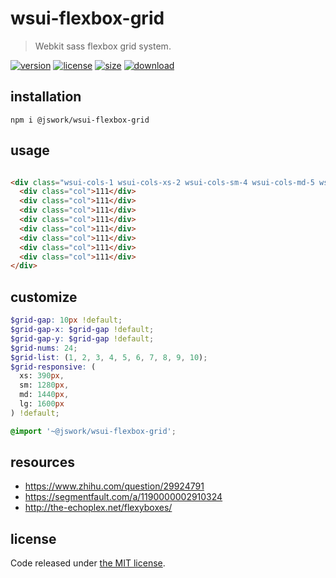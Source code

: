 # wsui-flexbox-grid
> Webkit sass flexbox grid system.

[![version][version-image]][version-url]
[![license][license-image]][license-url]
[![size][size-image]][size-url]
[![download][download-image]][download-url]

## installation
```shell
npm i @jswork/wsui-flexbox-grid
```

## usage
```html

<div class="wsui-cols-1 wsui-cols-xs-2 wsui-cols-sm-4 wsui-cols-md-5 wsui-cols-lg-6">
  <div class="col">111</div>
  <div class="col">111</div>
  <div class="col">111</div>
  <div class="col">111</div>
  <div class="col">111</div>
  <div class="col">111</div>
  <div class="col">111</div>
  <div class="col">111</div>
</div>
```

## customize
```scss
$grid-gap: 10px !default;
$grid-gap-x: $grid-gap !default;
$grid-gap-y: $grid-gap !default;
$grid-nums: 24;
$grid-list: (1, 2, 3, 4, 5, 6, 7, 8, 9, 10);
$grid-responsive: (
  xs: 390px,
  sm: 1280px,
  md: 1440px,
  lg: 1600px
) !default;

@import '~@jswork/wsui-flexbox-grid';
```

## resources
- https://www.zhihu.com/question/29924791
- https://segmentfault.com/a/1190000002910324
- http://the-echoplex.net/flexyboxes/

## license
Code released under [the MIT license](https://github.com/afeiship/wsui-flexbox-grid/blob/master/LICENSE.txt).

[version-image]: https://img.shields.io/npm/v/@jswork/wsui-flexbox-grid
[version-url]: https://npmjs.org/package/@jswork/wsui-flexbox-grid

[license-image]: https://img.shields.io/npm/l/@jswork/wsui-flexbox-grid
[license-url]: https://github.com/afeiship/wsui-flexbox-grid/blob/master/LICENSE.txt

[size-image]: https://img.shields.io/bundlephobia/minzip/@jswork/wsui-flexbox-grid
[size-url]: https://github.com/afeiship/wsui-flexbox-grid/blob/master/dist/wsui-flexbox-grid.min.js

[download-image]: https://img.shields.io/npm/dm/@jswork/wsui-flexbox-grid
[download-url]: https://www.npmjs.com/package/@jswork/wsui-flexbox-grid

